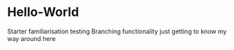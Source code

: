# Hello-World
Starter familiarisation
testing Branching functionality
just getting to know my way around here
